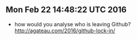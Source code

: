 
## Mon Feb 22 14:48:22 UTC 2016
- how would you analyse who is leaving Github? http://agateau.com/2016/github-lock-in/

